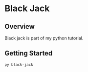 # Black Jack
## Overview
Black jack is part of my python tutorial.

## Getting Started
```bash
py black-jack
```
